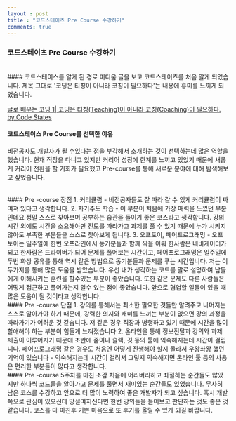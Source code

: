 ```yaml
---
layout : post
title : "코드스테이츠 Pre Course 수강하기"
comments: true
---
```


### 코드스테이츠 Pre Course 수강하기
<br/>
#### 코드스테이스를 알게 된 경로
미디움 글을 보고 코드스테이츠를 처음 알게 되었습니다. 제목 그대로 '코딩은 티칭이 아니라 코칭이 필요하다'는 내용에 흥미를 느끼게 되었습니다.
<br/>

[글로 배우는 코딩 1| 코딩은 티칭(Teaching)이 아니라 코칭(Coaching)이 필요하다. by Code States]( https://link.medium.com/uXKyQjwzkY) 
<br/>
#### 코드스테이스 Pre Course를 선택한 이유
비전공자도 개발자가 될 수있다는 점을 부각해서 소개하는 것이 선택하는데 많은 역할을 했습니다. 현재 직장을 다니고 있지만 커리어 성장에 한계를 느끼고 있었기 때문에 새롭게 커리어 전환을 할 기회가 필요했고 Pre-course를 통해 새로운 분야에 대해 탐색해보고 싶었습니다.

<br/>
#### Pre -course 장점
1. 커리큘럼 - 비전공자들도 잘 따라 갈 수 있게 커리큘럼이 짜여져 있다고 생각합니다.
2. 자기주도 학습 - 이 부분이 처음에 가장 매력을 느꼈던 부분인데요 정말 스스로 찾아보며 공부하는 습관을 들이기 좋은 코스라고 생각합니다. 강의 시간 외에도 시간을 소요해야만 진도를 따라가고 과제를 풀 수 있기 때문에 누가 시키지 않아도 부족한 부분들을 스스로 찾아보게 됩니다.
3. 오프토이, 페어프로그래밍 - 오프토이는 일주일에 한번 오프라인에서 동기분들과 함께 짝을 이뤄 한사람은 네비게이터가 되고 한사람은 드라이버가 되어 문제를 풀어보는 시간이고, 페어프로그래밍은 일주일에 두번 화상 공유를 통해 역시 같은 방법으로 동기분들과 문제를 푸는 시간입니다. 저는 이 두가지를 통해 많은 도움을 받았습니다. 우선 내가 생각하는 코드를 말로 설명하여 남들에게 이해시키는 훈련을 할수있는 부분이 좋았습니다. 또한 같은 문제도 다른 사람들은 어떻게 접근하고 풀어가는지 알수 있는 점이 좋았습니다. 앞으로 협업할 일들이 있을 때 많은 도움이 될 것이라고 생각합니다.

<br/>
#### Pre -course 단점
1. 강의를 통해서는 최소한 필요한 것들만 알려주고 나머지는 스스로 알아가야 하기 때문에, 강력한 의지와 재미를 느끼는 부분이 없으면 강의 과정을 따라가기가 어려운 것 같습니다. 저 같은 경우 직장과 병행하고 있기 때문에 시간을 많이 할애해야 하는 부분이 힘들게 느껴졌습니다
2. 온라인을 통해 정보전달과 강의와 과제 제출이 이루어지기 때문에 초반에 줌이나 슬랙, 깃 등의 툴에 익숙해지는데 시간이 걸립니다. 페어프로그래밍 같은 경우도 처음엔 어떻게 진행해야 할지 몰라서 우왕좌왕 했던 기억이 있습니다 - 익숙해지는데 시간이 걸려서 그렇지 익숙해지면 온라인 툴 등의 사용은 편리한 부분들이 많다고 생각합니다.

<br/>
#### Pre -course 5주차를 마친 소감
처음에 어리버리하고 좌절하는 순간들도 많았지만 하나씩 코드들을 알아가고 문제를 풀면서 재미있는 순간들도 있었습니다. 무사히 남은 코스를 수강하고 앞으로 더 많이 노력하여 좋은 개발자가 되고 싶습니다. 혹시 개발쪽으로 관심이 있으신데 망설여지신다면 한번 강의들을 들어보고 판단하는 것도 좋은 것 같습니다. 코스를 다 마친후 기쁜 마음으로 또 후기를 올릴 수 있게 되길 바랍니다. 
